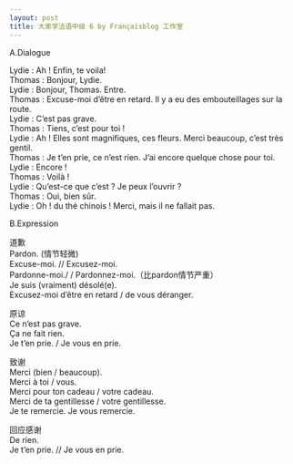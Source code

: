 ```yaml
---
layout: post
title: 大家学法语中级 6 by Françaisblog 工作室
---
```


<p>A.Dialogue</p>
<p>Lydie : Ah ! Enfin, te voila!<br />Thomas : Bonjour, Lydie.<br />Lydie : Bonjour, Thomas. Entre.<br />Thomas : Excuse-moi d’être en retard. Il y a eu des embouteillages sur la route.<br />Lydie : C’est pas grave.<br />Thomas : Tiens, c’est pour toi !<br />Lydie : Ah ! Elles sont magnifiques, ces fleurs. Merci beaucoup, c’est très gentil.<br />Thomas : Je t’en prie, ce n’est rien. J’ai encore quelque chose pour toi.<br />Lydie : Encore !<br />Thomas : Voilà !<br />Lydie : Qu’est-ce que c’est ? Je peux l’ouvrir ?<br />Thomas : Oui, bien sûr.<br />Lydie : Oh ! du thé chinois ! Merci, mais il ne fallait pas.</p>
<p>B.Expression</p>
<p>道歉<br />Pardon. (情节轻微)<br />Excuse-moi. // Excusez-moi.<br />Pardonne-moi./ / Pardonnez-moi.（比pardon情节严重）<br />Je suis (vraiment) désolé(e).<br />Excusez-moi d’être en retard / de vous déranger.</p>
<p>原谅<br />Ce n’est pas grave.<br />Ça ne fait rien.<br />Je t’en prie. / Je vous en prie.</p>
<p>致谢<br />Merci (bien / beaucoup).<br />Merci à toi / vous.<br />Merci pour ton cadeau / votre cadeau.<br />Merci de ta gentillesse / votre gentillesse.<br />Je te remercie. Je vous remercie.</p>
<p>回应感谢<br />De rien.<br />Je t’en prie. // Je vous en prie.</p>
